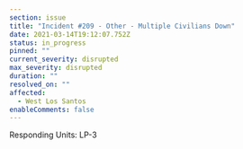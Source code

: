 ```yaml
---
section: issue
title: "Incident #209 - Other - Multiple Civilians Down"
date: 2021-03-14T19:12:07.752Z
status: in_progress
pinned: ""
current_severity: disrupted
max_severity: disrupted
duration: ""
resolved_on: ""
affected:
  - West Los Santos
enableComments: false
---
```

Responding Units: LP-3